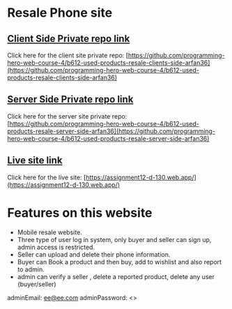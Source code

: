 # Resale Phone site

## [Client Side Private repo link](https://github.com/programming-hero-web-course-4/b612-used-products-resale-clients-side-arfan36)

Click here for the client site private repo: [https://github.com/programming-hero-web-course-4/b612-used-products-resale-clients-side-arfan36](https://github.com/programming-hero-web-course-4/b612-used-products-resale-clients-side-arfan36)

## [Server Side Private repo link](https://github.com/programming-hero-web-course-4/b612-used-products-resale-server-side-arfan36)

Click here for the server site private repo: [https://github.com/programming-hero-web-course-4/b612-used-products-resale-server-side-arfan36](https://github.com/programming-hero-web-course-4/b612-used-products-resale-server-side-arfan36)

## [Live site link](https://assignment12-d-130.web.app/)

Click here for the live site: [https://assignment12-d-130.web.app/](https://assignment12-d-130.web.app/)

# Features on this website

* Mobile resale website.
* Three type of user log in system, only buyer and seller can sign up, admin access is restricted.
* Seller can upload and delete their phone information.
* Buyer can Book a product and then buy, add to wishlist and also report to admin.
* admin can verify a seller , delete a reported product, delete any user (buyer/seller)

adminEmail: <ee@ee.com>
adminPassword: <>
